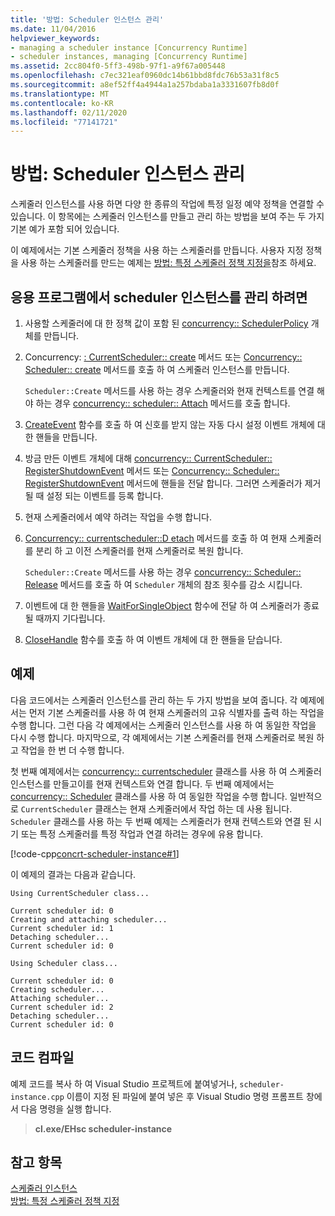 ```yaml
---
title: '방법: Scheduler 인스턴스 관리'
ms.date: 11/04/2016
helpviewer_keywords:
- managing a scheduler instance [Concurrency Runtime]
- scheduler instances, managing [Concurrency Runtime]
ms.assetid: 2cc804f0-5ff3-498b-97f1-a9f67a005448
ms.openlocfilehash: c7ec321eaf0960dc14b61bbd8fdc76b53a31f8c5
ms.sourcegitcommit: a8ef52ff4a4944a1a257bdaba1a3331607fb8d0f
ms.translationtype: MT
ms.contentlocale: ko-KR
ms.lasthandoff: 02/11/2020
ms.locfileid: "77141721"
---
```

# <a name="how-to-manage-a-scheduler-instance"></a>방법: Scheduler 인스턴스 관리

스케줄러 인스턴스를 사용 하면 다양 한 종류의 작업에 특정 일정 예약 정책을 연결할 수 있습니다. 이 항목에는 스케줄러 인스턴스를 만들고 관리 하는 방법을 보여 주는 두 가지 기본 예가 포함 되어 있습니다.

이 예제에서는 기본 스케줄러 정책을 사용 하는 스케줄러를 만듭니다. 사용자 지정 정책을 사용 하는 스케줄러를 만드는 예제는 [방법: 특정 스케줄러 정책 지정을](../../parallel/concrt/how-to-specify-specific-scheduler-policies.md)참조 하세요.

## <a name="to-manage-a-scheduler-instance-in-your-application"></a>응용 프로그램에서 scheduler 인스턴스를 관리 하려면

1. 사용할 스케줄러에 대 한 정책 값이 포함 된 [concurrency:: SchedulerPolicy](../../parallel/concrt/reference/schedulerpolicy-class.md) 개체를 만듭니다.

1. Concurrency: [: CurrentScheduler:: create](reference/currentscheduler-class.md#create) 메서드 또는 [Concurrency:: Scheduler:: create](reference/scheduler-class.md#create) 메서드를 호출 하 여 스케줄러 인스턴스를 만듭니다.

   `Scheduler::Create` 메서드를 사용 하는 경우 스케줄러와 현재 컨텍스트를 연결 해야 하는 경우 [concurrency:: scheduler:: Attach](reference/scheduler-class.md#attach) 메서드를 호출 합니다.

1. [CreateEvent](/windows/win32/api/synchapi/nf-synchapi-createeventw) 함수를 호출 하 여 신호를 받지 않는 자동 다시 설정 이벤트 개체에 대 한 핸들을 만듭니다.

1. 방금 만든 이벤트 개체에 대해 [concurrency:: CurrentScheduler:: RegisterShutdownEvent](reference/currentscheduler-class.md#registershutdownevent) 메서드 또는 [Concurrency:: Scheduler:: RegisterShutdownEvent](reference/scheduler-class.md#registershutdownevent) 메서드에 핸들을 전달 합니다. 그러면 스케줄러가 제거 될 때 설정 되는 이벤트를 등록 합니다.

1. 현재 스케줄러에서 예약 하려는 작업을 수행 합니다.

1. [Concurrency:: currentscheduler::D etach](reference/currentscheduler-class.md#detach) 메서드를 호출 하 여 현재 스케줄러를 분리 하 고 이전 스케줄러를 현재 스케줄러로 복원 합니다.

   `Scheduler::Create` 메서드를 사용 하는 경우 [concurrency:: Scheduler:: Release](reference/scheduler-class.md#release) 메서드를 호출 하 여 `Scheduler` 개체의 참조 횟수를 감소 시킵니다.

1. 이벤트에 대 한 핸들을 [WaitForSingleObject](/windows/win32/api/synchapi/nf-synchapi-waitforsingleobject) 함수에 전달 하 여 스케줄러가 종료 될 때까지 기다립니다.

1. [CloseHandle](/windows/win32/api/handleapi/nf-handleapi-closehandle) 함수를 호출 하 여 이벤트 개체에 대 한 핸들을 닫습니다.

## <a name="example"></a>예제

다음 코드에서는 스케줄러 인스턴스를 관리 하는 두 가지 방법을 보여 줍니다. 각 예제에서는 먼저 기본 스케줄러를 사용 하 여 현재 스케줄러의 고유 식별자를 출력 하는 작업을 수행 합니다. 그런 다음 각 예제에서는 스케줄러 인스턴스를 사용 하 여 동일한 작업을 다시 수행 합니다. 마지막으로, 각 예제에서는 기본 스케줄러를 현재 스케줄러로 복원 하 고 작업을 한 번 더 수행 합니다.

첫 번째 예제에서는 [concurrency:: currentscheduler](../../parallel/concrt/reference/currentscheduler-class.md) 클래스를 사용 하 여 스케줄러 인스턴스를 만들고이를 현재 컨텍스트와 연결 합니다. 두 번째 예제에서는 [concurrency:: Scheduler](../../parallel/concrt/reference/scheduler-class.md) 클래스를 사용 하 여 동일한 작업을 수행 합니다. 일반적으로 `CurrentScheduler` 클래스는 현재 스케줄러에서 작업 하는 데 사용 됩니다. `Scheduler` 클래스를 사용 하는 두 번째 예제는 스케줄러가 현재 컨텍스트와 연결 된 시기 또는 특정 스케줄러를 특정 작업과 연결 하려는 경우에 유용 합니다.

[!code-cpp[concrt-scheduler-instance#1](../../parallel/concrt/codesnippet/cpp/how-to-manage-a-scheduler-instance_1.cpp)]

이 예제의 결과는 다음과 같습니다.

```Output
Using CurrentScheduler class...

Current scheduler id: 0
Creating and attaching scheduler...
Current scheduler id: 1
Detaching scheduler...
Current scheduler id: 0

Using Scheduler class...

Current scheduler id: 0
Creating scheduler...
Attaching scheduler...
Current scheduler id: 2
Detaching scheduler...
Current scheduler id: 0
```

## <a name="compiling-the-code"></a>코드 컴파일

예제 코드를 복사 하 여 Visual Studio 프로젝트에 붙여넣거나, `scheduler-instance.cpp` 이름이 지정 된 파일에 붙여 넣은 후 Visual Studio 명령 프롬프트 창에서 다음 명령을 실행 합니다.

> **cl.exe/EHsc scheduler-instance**

## <a name="see-also"></a>참고 항목

[스케줄러 인스턴스](../../parallel/concrt/scheduler-instances.md)<br/>
[방법: 특정 스케줄러 정책 지정](../../parallel/concrt/how-to-specify-specific-scheduler-policies.md)

